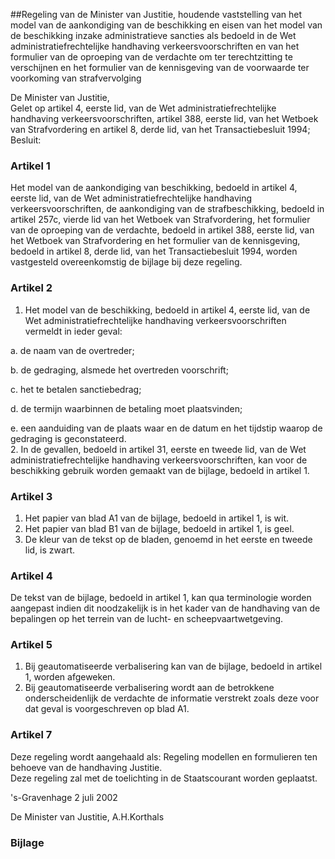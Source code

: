<meta http-equiv='Content-Type' content='text/html; charset=utf-8' />

##Regeling van de Minister van Justitie, houdende vaststelling van het model van de aankondiging van de beschikking en eisen van het model van de beschikking inzake administratieve sancties als bedoeld in de Wet administratiefrechtelijke handhaving verkeersvoorschriften en van het formulier van de oproeping van de verdachte om ter terechtzitting te verschijnen en het formulier van de kennisgeving van de voorwaarde ter voorkoming van strafvervolging

De Minister van Justitie,  
Gelet op artikel 4, eerste lid, van de Wet administratiefrechtelijke handhaving verkeersvoorschriften, artikel 388, eerste lid, van het Wetboek van Strafvordering en artikel 8, derde lid, van het Transactiebesluit 1994;
Besluit:    

### Artikel  1  

Het model van de aankondiging van beschikking, bedoeld in artikel 4, eerste lid, van de Wet administratiefrechtelijke handhaving verkeersvoorschriften, de aankondiging van de strafbeschikking, bedoeld in artikel 257c, vierde lid van het Wetboek van Strafvordering, het formulier van de oproeping van de verdachte, bedoeld in artikel 388, eerste lid, van het Wetboek van Strafvordering en het formulier van de kennisgeving, bedoeld in artikel 8, derde lid, van het Transactiebesluit 1994, worden vastgesteld overeenkomstig de bijlage bij deze regeling.  

### Artikel  2  

1.  Het model van de beschikking, bedoeld in artikel 4, eerste lid, van de Wet administratiefrechtelijke handhaving verkeersvoorschriften vermeldt in ieder geval: 

a. de naam van de overtreder;  

b. de gedraging, alsmede het overtreden voorschrift;  

c. het te betalen sanctiebedrag;  

d. de termijn waarbinnen de betaling moet plaatsvinden;  

e. een aanduiding van de plaats waar en de datum en het tijdstip waarop de gedraging is geconstateerd.     
2.  In de gevallen, bedoeld in artikel 31, eerste en tweede lid, van de Wet administratiefrechtelijke handhaving verkeersvoorschriften, kan voor de beschikking gebruik worden gemaakt van de bijlage, bedoeld in artikel 1.   

### Artikel  3  

1.  Het papier van blad A1 van de bijlage, bedoeld in artikel 1, is wit.   
2.  Het papier van blad B1 van de bijlage, bedoeld in artikel 1, is geel.   
3.  De kleur van de tekst op de bladen, genoemd in het eerste en tweede lid, is zwart.   

### Artikel  4  

De tekst van de bijlage, bedoeld in artikel 1, kan qua terminologie worden aangepast indien dit noodzakelijk is in het kader van de handhaving van de bepalingen op het terrein van de lucht- en scheepvaartwetgeving.  

### Artikel  5  

1.  Bij geautomatiseerde verbalisering kan van de bijlage, bedoeld in artikel 1, worden afgeweken.   
2.  Bij geautomatiseerde verbalisering wordt aan de betrokkene onderscheidenlijk de verdachte de informatie verstrekt zoals deze voor dat geval is voorgeschreven op blad A1.   

### Artikel  7  

Deze regeling wordt aangehaald als: Regeling modellen en formulieren ten behoeve van de handhaving Justitie.  
Deze regeling zal met de toelichting in de Staatscourant worden geplaatst.   

's-Gravenhage 
2 juli 2002    

De 
Minister van Justitie, 
A.H.Korthals   

### Bijlage  

![]()
![]()
![]()
![]()

